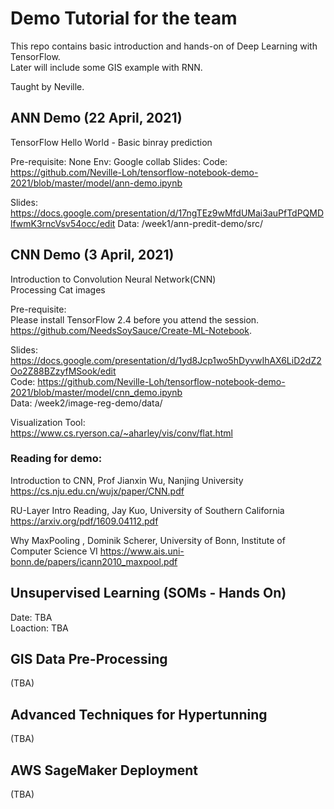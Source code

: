 # Demo Tutorial for the team
This repo contains basic introduction and hands-on of Deep Learning with TensorFlow.  
Later will include some GIS example with RNN.  

Taught by Neville.

## ANN Demo (22 April, 2021)
TensorFlow Hello World - Basic binray prediction

Pre-requisite:  None
Env: Google collab
Slides: 
Code: https://github.com/Neville-Loh/tensorflow-notebook-demo-2021/blob/master/model/ann-demo.ipynb  

Slides: https://docs.google.com/presentation/d/17ngTEz9wMfdUMai3auPfTdPQMDlfwmK3rncVsv54occ/edit
Data: /week1/ann-predit-demo/src/  

## CNN Demo (3 April, 2021)
Introduction to Convolution Neural Network(CNN)  
Processing Cat images  

Pre-requisite:  
Please install TensorFlow 2.4 before you attend the session.   
https://github.com/NeedsSoySauce/Create-ML-Notebook.   


Slides: https://docs.google.com/presentation/d/1yd8Jcp1wo5hDyvwIhAX6LiD2dZ2Oo2Z88BZzyfMSook/edit   
Code: https://github.com/Neville-Loh/tensorflow-notebook-demo-2021/blob/master/model/cnn_demo.ipynb   
Data: /week2/image-reg-demo/data/  

Visualization Tool:  
https://www.cs.ryerson.ca/~aharley/vis/conv/flat.html

### Reading for demo:  
Introduction to CNN, Prof Jianxin Wu, Nanjing University  
https://cs.nju.edu.cn/wujx/paper/CNN.pdf  
  
RU-Layer Intro Reading,   Jay Kuo, University of Southern California   
https://arxiv.org/pdf/1609.04112.pdf


Why MaxPooling   , Dominik Scherer, University of Bonn, Institute of Computer Science VI
https://www.ais.uni-bonn.de/papers/icann2010_maxpool.pdf  


## Unsupervised Learning (SOMs - Hands On) 
Date: TBA  
Loaction: TBA  

## GIS Data Pre-Processing
(TBA)
## Advanced Techniques for Hypertunning
(TBA)
## AWS SageMaker Deployment
(TBA)
